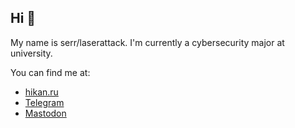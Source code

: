 ## Hi 👋

My name is serr/laserattack. I'm currently a cybersecurity major at university.

You can find me at:

- [hikan.ru](https://hikan.ru/)
- [Telegram](https://t.me/semaphoreslover)
- [Mastodon](https://mastodon.ml/@serr)
